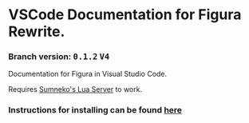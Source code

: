# VSCode Documentation for Figura Rewrite.
### Branch version: <kbd>**0.1.2**</kbd> <kbd>**V4**</kbd>

Documentation for Figura in Visual Studio Code.

Requires [Sumneko's Lua Server](https://marketplace.visualstudio.com/items?itemName=sumneko.lua) to work.

### Instructions for installing can be found [here](../../wiki)
